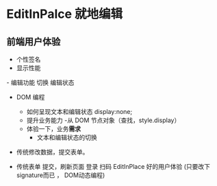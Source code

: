 # EditInPalce 就地编辑

## 前端用户体验
- 个性签名
 - 显示性能
 <p></p>
 - 编辑功能
 切换 编辑状态

- DOM 编程
  - 如何呈现文本和编辑状态
  display:none;
  - 提升业务能力
   -从 DOM 节点对象（查找，style.display）
   - 体验一下，业务**需求**
     - 文本和编辑状态的切换

- 传统修改数据，提交表单。
- 传统表单 提交，刷新页面
  登录 扫码
  EditInPlace 好的用户体验 (只要改下signature而已 ， DOM动态编程)

  